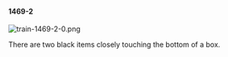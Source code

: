 #### 1469-2
![train-1469-2-0.png](https://github.com/lil-lab/nlvr/raw/master/nlvr/train/images/63/train-1469-2-0.png "train-1469-2-0.png")

There are two black items closely touching the bottom of a box.